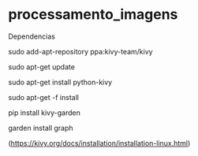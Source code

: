 # processamento_imagens

Dependencias

sudo add-apt-repository ppa:kivy-team/kivy

sudo apt-get update

sudo apt-get install python-kivy

sudo apt-get -f install

pip install kivy-garden

garden install graph

(https://kivy.org/docs/installation/installation-linux.html)
